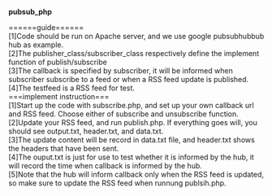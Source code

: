<strong>pubsub_php</strong><p>
======guide======<br>
[1]Code should be run on Apache server, and we use google pubsubhubbub hub as example.<br>
[2]The publisher_class/subscriber_class respectively define the implement function of publish/subscribe<br>
[3]The callback is specified by subscriber, it will be informed when subscriber subscribe to a feed or when a RSS feed update is published.<br>
[4]The testfeed is a RSS feed for test.<br>
===implement instruction===<br>
[1]Start up the code with subscribe.php, and set up your own callback url and RSS feed. Choose either of subscribe and unsubscribe function.<br>
[2]Update your RSS feed, and run publish.php. If everything goes will, you should see output.txt, header.txt, and data.txt.<br>
[3]The update content will be record in data.txt file, and header.txt shows the headers that have been sent.<br>
[4]The ouput.txt is just for use to test whether it is informed by the hub, it will record the time when callback is informed by the hub.<br>
[5]Note that the hub will inform callback only when the RSS feed is updated, so make sure to update the RSS feed when runnung publsih.php.<br>
